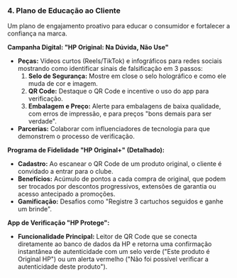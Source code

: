 ### 4. Plano de Educação ao Cliente

Um plano de engajamento proativo para educar o consumidor e fortalecer a confiança na marca.

**Campanha Digital: "HP Original: Na Dúvida, Não Use"**

*   **Peças:** Vídeos curtos (Reels/TikTok) e infográficos para redes sociais mostrando como identificar sinais de falsificação em 3 passos:
    1.  **Selo de Segurança:** Mostre em close o selo holográfico e como ele muda de cor e imagem.
    2.  **QR Code:** Destaque o QR Code e incentive o uso do app para verificação.
    3.  **Embalagem e Preço:** Alerte para embalagens de baixa qualidade, com erros de impressão, e para preços "bons demais para ser verdade".
*   **Parcerias:** Colaborar com influenciadores de tecnologia para que demonstrem o processo de verificação.

**Programa de Fidelidade "HP Original+" (Detalhado):**

*   **Cadastro:** Ao escanear o QR Code de um produto original, o cliente é convidado a entrar para o clube.
*   **Benefícios:** Acúmulo de pontos a cada compra de original, que podem ser trocados por descontos progressivos, extensões de garantia ou acesso antecipado a promoções.
*   **Gamificação:** Desafios como "Registre 3 cartuchos seguidos e ganhe um brinde".

**App de Verificação "HP Protege":**

*   **Funcionalidade Principal:** Leitor de QR Code que se conecta diretamente ao banco de dados da HP e retorna uma confirmação instantânea de autenticidade com um selo verde ("Este produto é Original HP") ou um alerta vermelho ("Não foi possível verificar a autenticidade deste produto"). 